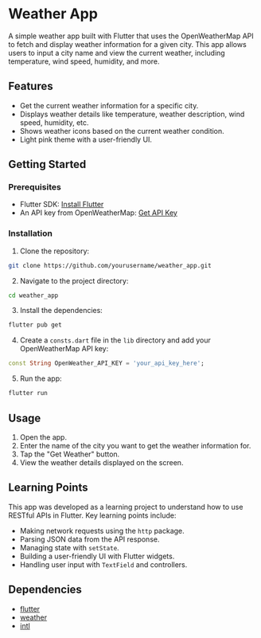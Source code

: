 
# Weather App

A simple weather app built with Flutter that uses the OpenWeatherMap API to fetch and display weather information for a given city. This app allows users to input a city name and view the current weather, including temperature, wind speed, humidity, and more.

## Features

- Get the current weather information for a specific city.
- Displays weather details like temperature, weather description, wind speed, humidity, etc.
- Shows weather icons based on the current weather condition.
- Light pink theme with a user-friendly UI.


## Getting Started

### Prerequisites

- Flutter SDK: [Install Flutter](https://flutter.dev/docs/get-started/install)
- An API key from OpenWeatherMap: [Get API Key](https://home.openweathermap.org/users/sign_up)

### Installation

1. Clone the repository:

```bash
git clone https://github.com/yourusername/weather_app.git
```

2. Navigate to the project directory:

```bash
cd weather_app
```

3. Install the dependencies:

```bash
flutter pub get
```

4. Create a `consts.dart` file in the `lib` directory and add your OpenWeatherMap API key:

```dart
const String OpenWeather_API_KEY = 'your_api_key_here';
```

5. Run the app:

```bash
flutter run
```

## Usage

1. Open the app.
2. Enter the name of the city you want to get the weather information for.
3. Tap the "Get Weather" button.
4. View the weather details displayed on the screen.

## Learning Points

This app was developed as a learning project to understand how to use RESTful APIs in Flutter. Key learning points include:

- Making network requests using the `http` package.
- Parsing JSON data from the API response.
- Managing state with `setState`.
- Building a user-friendly UI with Flutter widgets.
- Handling user input with `TextField` and controllers.

## Dependencies

- [flutter](https://flutter.dev)
- [weather](https://pub.dev/packages/weather)
- [intl](https://pub.dev/packages/intl)

